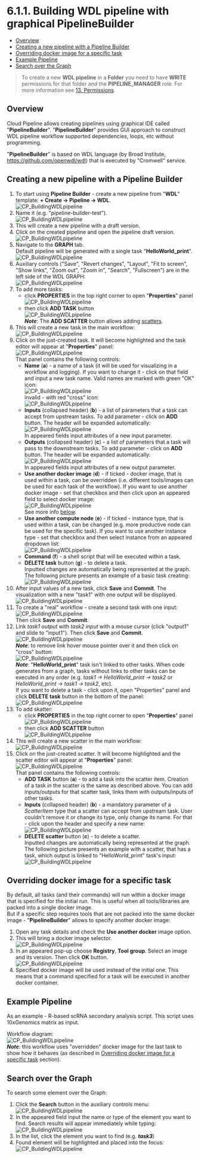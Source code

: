 # 6.1.1. Building WDL pipeline with graphical PipelineBuilder

- [Overview](#overview)
- [Creating a new pipeline with a Pipeline Builder](#creating-a-new-pipeline-with-a-pipeline-builder)
- [Overriding docker image for a specific task](#overriding-docker-image-for-a-specific-task)
- [Example Pipeline](#example-pipeline)
- [Search over the Graph](#search-over-the-graph)

> To create a new **WDL pipeline** in a **Folder** you need to have **WRITE** permissions for that folder and the **PIPELINE_MANAGER** role. For more information see [13. Permissions](../13_Permissions/13._Permissions.md).

## Overview

Cloud Pipeline allows creating pipelines using graphical IDE called "**PipelineBuilder**". "**PipelineBuilder**" provides GUI approach to construct WDL pipeline workflow supported dependencies, loops, etc without programming.

"**PipelineBuilder**" is based on WDL language (by Broad Institute, <https://github.com/openwdl/wdl>) that is executed by "Cromwell" service.

## Creating a new pipeline with a Pipeline Builder

1. To start using **Pipeline Builder** - create a new pipeline from "**WDL**" template: **+ Create → Pipeline → WDL**.  
    ![CP_BuildingWDLpipeline](attachments/BuildingWDLpipeline_01.png)
2. Name it (e.g. "pipeline-builder-test").  
    ![CP_BuildingWDLpipeline](attachments/BuildingWDLpipeline_02.png)
3. This will create a new pipeline with a draft version.
4. Click on the created pipeline and open the pipeline draft version.  
    ![CP_BuildingWDLpipeline](attachments/BuildingWDLpipeline_03.png)
5. Navigate to the **GRAPH** tab.  
    Default pipeline will be generated with a single task "**HelloWorld_print**".  
    ![CP_BuildingWDLpipeline](attachments/BuildingWDLpipeline_04.png)
6. Auxiliary controls ("Save", "Revert changes", "Layout", "Fit to screen", "Show links", "Zoom out", "Zoom in", "Search", "Fullscreen") are in the left side of the WDL GRAPH:  
    ![CP_BuildingWDLpipeline](attachments/BuildingWDLpipeline_29.png)
7. To add more tasks:  
    - click **PROPERTIES** in the top right corner to open "**Properties**" panel  
    ![CP_BuildingWDLpipeline](attachments/BuildingWDLpipeline_14.png)
    - then click **ADD TASK** button  
    ![CP_BuildingWDLpipeline](attachments/BuildingWDLpipeline_05.png)  
    **_Note_**: The **ADD SCATTER** button allows adding [scatters](https://github.com/openwdl/wdl/blob/master/versions/draft-2/SPEC.md#scatter).
8. This will create a new task in the main workflow:  
    ![CP_BuildingWDLpipeline](attachments/BuildingWDLpipeline_15.png)
9. Click on the just-created task. It will become highlighted and the task editor will appear at "**Properties**" panel:  
    ![CP_BuildingWDLpipeline](attachments/BuildingWDLpipeline_16.png)  
    That panel contains the following controls:  
    - **Name** (**a**) - a name of a task (it will be used for visualizing in a workflow and logging). If you want to change it - click on that field and input a new task name. Valid names are marked with green "OK" icon:  
    ![CP_BuildingWDLpipeline](attachments/BuildingWDLpipeline_17.png)  
    invalid - with red "cross" icon:  
    ![CP_BuildingWDLpipeline](attachments/BuildingWDLpipeline_18.png)
    - **Inputs** (collapsed header) (**b**) - a list of parameters that a task can accept from upstream tasks. To add parameter - click on **ADD** button. The header will be expanded automatically:  
    ![CP_BuildingWDLpipeline](attachments/BuildingWDLpipeline_19.png)  
    In appeared fields input attributes of a new input parameter.
    - **Outputs** (collapsed header) (**c**) - a list of parameters that a task will pass to the downstream tasks. To add parameter - click on **ADD** button. The header will be expanded automatically:  
    ![CP_BuildingWDLpipeline](attachments/BuildingWDLpipeline_20.png)  
    In appeared fields input attributes of a new output parameter.
    - **Use another docker image** (**d**) - if ticked - docker image, that is used within a task, can be overridden (i.e. different tools/images can be used for each task of the workflow). If you want to use another docker image - set that checkbox and then click upon an appeared field to select docker image:  
    ![CP_BuildingWDLpipeline](attachments/BuildingWDLpipeline_21.png)  
    See more info [below](#overriding-docker-image-for-a-specific-task).
    - **Use another compute node** (**e**) - if ticked - instance type, that is used within a task, can be changed (e.g. more productive node can be used for the specific task). If you want to use another instance type - set that checkbox and then select instance from an appeared dropdown list:  
    ![CP_BuildingWDLpipeline](attachments/BuildingWDLpipeline_22.png)
    - **Command** (**f**) - a shell script that will be executed within a task.
    - **DELETE task** button (**g**) - to delete a task.  
    Inputted changes are automatically being represented at the graph. The following picture presents an example of a basic task creating:  
    ![CP_BuildingWDLpipeline](attachments/BuildingWDLpipeline_06.png)
10. After input values of a new task, click **Save** and **Commit**. The visualization with a new "task1" with one output will be displayed.  
    ![CP_BuildingWDLpipeline](attachments/BuildingWDLpipeline_07.png)  
11. To create a "real" workflow - create a second task with one input:  
    ![CP_BuildingWDLpipeline](attachments/BuildingWDLpipeline_08.png)  
    Then click **Save** and **Commit**.
12. Link _task1 output_ with _task2 input_ with a mouse cursor (click "output1" and slide to "input1"). Then click **Save** and **Commit**.  
    ![CP_BuildingWDLpipeline](attachments/BuildingWDLpipeline_09.png)  
    **_Note_**: to remove link hover mouse pointer over it and then click on "cross" button:  
    ![CP_BuildingWDLpipeline](attachments/BuildingWDLpipeline_23.png)  
    **_Note_**: "**HelloWorld_print**" task isn't linked to other tasks. When code generates from a graph, tasks without links to other tasks can be executed in any order (e.g. *task1 → HelloWorld_print → task2* or *HelloWorld_print → task1 → task2*, etc).  
    If you want to delete a task - click upon it, open "Properties" panel and click **DELETE task** button in the bottom of the panel:  
    ![CP_BuildingWDLpipeline](attachments/BuildingWDLpipeline_10.png)
13. To add skatter:  
    - click **PROPERTIES** in the top right corner to open "**Properties**" panel  
    ![CP_BuildingWDLpipeline](attachments/BuildingWDLpipeline_14.png)
    - then click **ADD SCATTER** button  
    ![CP_BuildingWDLpipeline](attachments/BuildingWDLpipeline_24.png)
14. This will create a new scatter in the main workflow:  
    ![CP_BuildingWDLpipeline](attachments/BuildingWDLpipeline_25.png)
15. Click on the just-created scatter. It will become highlighted and the scatter editor will appear at "**Properties**" panel:  
    ![CP_BuildingWDLpipeline](attachments/BuildingWDLpipeline_26.png)  
    That panel contains the following controls:  
    - **ADD TASK** button (**a**) - to add a task into the scatter item. Creation of a task in the scatter is the same as described above. You can add inputs/outputs for that scatter task, links them with outputs/inputs of other tasks.
    - **Inputs** (collapsed header) (**b**) - a mandatory parameter of a _ScatterItem_ type that a scatter can accept from upstream task. User couldn't remove it or change its type, only change its name. For that - click upon the header and specify a new name:  
    ![CP_BuildingWDLpipeline](attachments/BuildingWDLpipeline_27.png)  
    - **DELETE scatter** button (**c**) - to delete a scatter.  
    Inputted changes are automatically being represented at the graph.
    The following picture presents an example with a scatter, that has a task, which output is linked to "HelloWorld_print" task's input:  
    ![CP_BuildingWDLpipeline](attachments/BuildingWDLpipeline_28.png)

## Overriding docker image for a specific task

By default, all tasks (and their commands) will run within a docker image that is specified for the initial run. This is useful when all tools/libraries are packed into a single docker image.  
But if a specific step requires tools that are not packed into the same docker image - "**PipelineBuilder**" allows to specify another docker image:

1. Open any task details and check the **Use another docker** image option.
2. This will bring a docker image selector.  
    ![CP_BuildingWDLpipeline](attachments/BuildingWDLpipeline_11.png)
3. In an appeared pop-up choose **Registry**, **Tool group**. Select an image and its version. Then click **OK** button.  
    ![CP_BuildingWDLpipeline](attachments/BuildingWDLpipeline_12.png)
4. Specified docker image will be used instead of the initial one. This means that a command specified for a task will be executed in another docker container.

## Example Pipeline

As an example - R-based scRNA secondary analysis script. This script uses 10xGenomics matrix as input.

Workflow diagram:  
![CP_BuildingWDLpipeline](attachments/BuildingWDLpipeline_13.png)  
**_Note_**: this workflow uses "overridden" docker image for the last task to show how it behaves (as described in [Overriding docker image for a specific task](#overriding-docker-image-for-a-specific-task) section).

## Search over the Graph

To search some element over the Graph:

1. Click the **Search** button in the auxiliary controls menu:  
    ![CP_BuildingWDLpipeline](attachments/BuildingWDLpipeline_30.png)
2. In the appeared field input the name or type of the element you want to find. Search results will appear immediately while typing:  
    ![CP_BuildingWDLpipeline](attachments/BuildingWDLpipeline_31.png)
3. In the list, click the element you want to find (e.g. **_task3_**)
4. Found element will be highlighted and placed into the focus:  
    ![CP_BuildingWDLpipeline](attachments/BuildingWDLpipeline_32.png)
